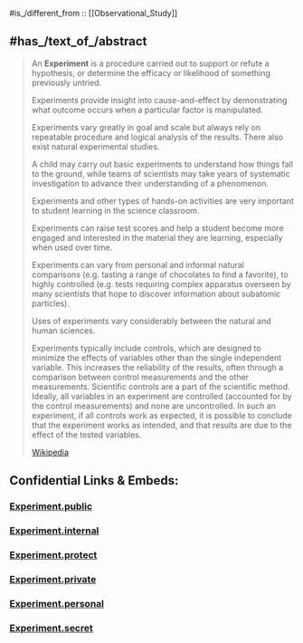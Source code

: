 
#is_/different_from :: [[Observational_Study]] 

## #has_/text_of_/abstract 

> An **Experiment** is a procedure carried out to support or refute a hypothesis, 
> or determine the efficacy or likelihood of something previously untried.  
> 
> Experiments provide insight into cause-and-effect 
> by demonstrating what outcome occurs when a particular factor is manipulated.  
> 
> Experiments vary greatly in goal and scale 
> but always rely on repeatable procedure and logical analysis of the results. 
> There also exist  natural experimental studies.
>
> A child may carry out basic experiments to understand how things fall to the ground, 
> while teams of scientists may take years of systematic investigation 
> to advance their understanding of a phenomenon. 
> 
> Experiments and other types of hands-on activities 
> are very important to student learning in the science classroom. 
> 
> Experiments can raise test scores and help a student become more engaged 
> and interested in the material they are learning, especially when used over time. 
> 
> Experiments can vary from personal and informal natural comparisons 
> (e.g. tasting a range of chocolates to find a favorite), 
> to highly controlled (e.g. tests requiring complex apparatus overseen by many scientists 
> that hope to discover information about subatomic particles). 
> 
> Uses of experiments vary considerably between the natural and human sciences.
>
> Experiments typically include controls, which are designed to minimize the effects of variables other than the single independent variable. This increases the reliability of the results, often through a comparison between control measurements and the other measurements. Scientific controls are a part of the scientific method. Ideally, all variables in an experiment are controlled (accounted for by the control measurements) and none are uncontrolled. In such an experiment, if all controls work as expected, it is possible to conclude that the experiment works as intended, and that results are due to the effect of the tested variables.
>
> [Wikipedia](https://en.wikipedia.org/wiki/Experiment) 






## Confidential Links & Embeds: 

### [Experiment.public](/_public\Mathematics\Statistics/Experiment.public.md) 

### [Experiment.internal](/_internal\Mathematics\Statistics/Experiment.internal.md) 

### [Experiment.protect](/_protect\Mathematics\Statistics/Experiment.protect.md) 

### [Experiment.private](/_private\Mathematics\Statistics/Experiment.private.md) 

### [Experiment.personal](/_personal\Mathematics\Statistics/Experiment.personal.md) 

### [Experiment.secret](/_secret\Mathematics\Statistics/Experiment.secret.md)

